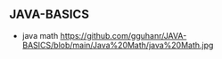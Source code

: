 ## JAVA-BASICS
* java math
https://github.com/gguhanr/JAVA-BASICS/blob/main/Java%20Math/java%20Math.jpg
